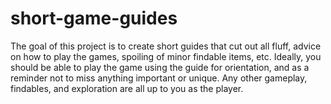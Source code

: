 # short-game-guides
The goal of this project is to create short guides that cut out all fluff, advice on how to play the games, spoiling of minor findable items, etc. Ideally, you should be able to play the game using the guide for orientation, and as a reminder not to miss anything important or unique. Any other gameplay, findables, and exploration are all up to you as the player.
